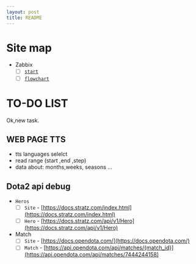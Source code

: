 ```yaml
---
layout: post
title: README
---
```


# Site map
- Zabbix
  - [ ] [`start`](./zabbix/start)
  - [ ] [`flowchart`](./zabbix/flowchart)

# TO-DO LIST

Ok,new task.


##  WEB PAGE TTS 
- tts languages selelct
- read range (start ,end ,step)
- data about: months,weeks, seasons ...

## Dota2 api debug


- `Heros`
  - [ ] `Site` - [https://docs.stratz.com/index.html](https://docs.stratz.com/index.html)
  - [ ] `Hero` - [https://docs.stratz.com/api/v1/Hero](https://docs.stratz.com/api/v1/Hero)
- Match
  - [ ] `Site` - [https://docs.opendota.com/](https://docs.opendota.com/)
  - [ ] `Match` - [https://api.opendota.com/api/matches/{match_id}](https://api.opendota.com/api/matches/7444244158)
